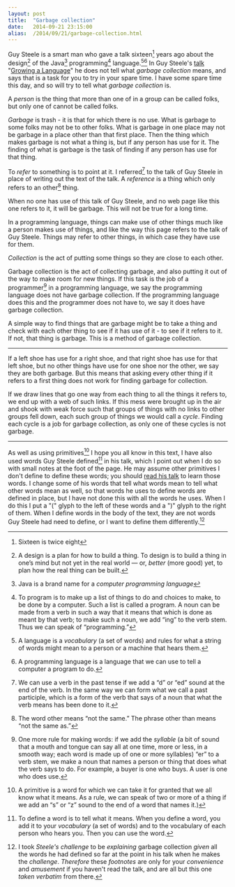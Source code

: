 ```yaml
---
layout: post
title:  "Garbage collection"
date:   2014-09-21 23:15:00
alias:  /2014/09/21/garbage-collection.html
---
```


Guy Steele is a smart man who gave a talk sixteen[^1] years ago about the
design[^2] of the Java[^Java] programming[^programming] language.[^language][^programming_language]
In Guy Steele's [talk](https://www.youtube.com/watch?v=_ahvzDzKdB0) "[Growing a
Language](http://www.cs.virginia.edu/~evans/cs655/readings/steele.pdf)" he
does not tell what *garbage collection* means, and says that is a task
for you to try in
your spare time. I have some spare time this day, and so will try to tell
what *garbage collection* is.

A *person* is the thing that more than one of in a group can be called folks,
but only one of cannot be called folks.

*Garbage* is trash - it is that for which there is no use. What is garbage to some
folks may not be to other folks. What is garbage in one place may not be garbage
in a place other than that first place. Then the thing which makes garbage is not what a thing is, but
if any person has use for it. The finding of what is garbage is the task of
finding if any person has use for that thing.

To *refer* to something is to point at it. I referred[^ed] to the talk of Guy Steele
in place of writing out the text of the talk.
A *reference* is a thing which only refers to an other[^other] thing.

When no one has use of this talk of Guy Steele, and no web page like this one
refers to it, it will be garbage. This will not be true for a long time.

In a programming language, things can make use of other things much like a
person makes use of things, and like the way this page refers to the talk of Guy Steele.
Things may refer to other things, in which case they have use for them.

*Collection* is the act of putting some things so they are close to each other.

Garbage collection is the act of collecting garbage, and also putting it out
of the way to make room for new things. If this task is the job of a programmer[^programmer]
in a programming language, we say the programming language does not have
garbage collection. If the programming language does this and the
programmer does not have to, we say it does have garbage collection.

A simple way to find things that are garbage might be to take a thing and
check with each other thing to see if it has use of it - to see if it refers
to it. If not, that thing is garbage. This is a method of garbage collection.

------------------------

If a left shoe has use for a right shoe, and that right shoe has use for that
left shoe, but no other things have use for one shoe nor the other, we say
they are both garbage. But this means that asking every other thing if it refers
to a first thing does not work for finding garbage for collection.

If we draw lines that go one way from each thing to all the things it refers
to, we end up with a web of such links. If this mess were
brought up in the air and shook with weak force such that groups of things
with no links to other groups fell down, each such group of things we would call a
*cycle*. Finding each cycle is a job for garbage collection, as only one of
these cycles is not garbage.

-------------------------

As well as using primitives[^primitives] I hope you all know in this text, I have also used
words Guy Steele defined[^defined] in his talk, which I point out when I do so
with small notes at the foot of the page. He may assume other primitives I
don't define to define these words; you should [read his talk](http://www.cs.virginia.edu/~evans/cs655/readings/steele.pdf) to learn those
words. I change some of his words that tell what words mean to tell what other words mean as well, so that words he uses
to define words are defined in place, but I have not done this with all the
words he uses. When I do this I put a "(" glyph to the left of these words and
a ")" glyph to the right of them. When I define words in the body of
the text, they are not words Guy Steele had need to define, or I want to
define them differently.[^exception]

[^Java]: Java is a brand name for a *computer* *programming language*

[^1]: Sixteen is twice eight

[^2]: A design is a plan for how to build a thing. To design is to build a thing in one’s
    mind but not yet in the real world — or, *better* (more good) yet, to plan how the real thing can
    be built.

[^primitives]: A primitive is a word for which we can take it for granted that we all
    know what it means. As a rule, we can speak of two or more of a thing if we
    add an “s” or “z” sound to the end of a word that names it.)


[^defined]: To define a word is to tell what it means. When you define a word, you add it to your
    *vocabulary* (a set of words)
    and to the vocabulary of each person who hears you. Then you can use the
    word. 
    
[^other]: The word other means “not the same.” The phrase other than means
    “not the same as.”

[^computer]: A computer is a *machine* (a thing that can do a task with no help,
    or not much help, from a *person*) that can do at least what *the two number
    machine* can do—
    and we have good cause to think that if a computer task can be done at all,
    then the
    two number machine can do it, too, if you put numbers in and read them out in
    the right
    way. In some sense, all computers are the same; we know this thanks to the
    work of such
    persons as *Alan Turing* and *Alonzo Church*.

[^example]: An example is some one thing, out of a set of things, that I put
    in front of you so that you can see how some part of that thing is in
    fact a part of each thing in the set.

[^programming_language]: A programming language is a language that we can use
    to tell a computer a program
    to do.

[^programmer]: One more rule for making words: if we add the *syllable* (a bit of
    sound that a mouth and tongue can say all at one time, more or
    less, in a smooth way; each word is made up of one or more syllables) “er” to a verb stem, we make
    a noun that names a person or thing that does what the verb says to do. For example, a
    buyer is one who buys. A user is one who does use.

[^programming]: To program is to make up a list of things to do and choices to make, to be done by a
    computer. Such a list is called a program. A noun can be made from a verb in such a way that it means that which
    is done as meant by that verb; to make such a noun, we add “ing” to the verb stem.
    Thus we can speak of “programming.”

[^language]: 
    A language is a *vocabulary* (a set of words) and rules for what a string of words might mean to
    a person
    or a machine that hears them.

[^ed]: We can use a verb in the past tense if we add a “d” or “ed” sound at
    the end of the verb.
    In the same way we can form what we call a past participle, which is
    a form of the
    verb that says of a noun that what the verb means has been done to it.

[^exception]: I took *Steele's* *challenge* to be *explaining* garbage
    collection *given* all the words he had defined so far at the point
    in his talk when he makes the *challenge*. *Therefore* these *footnotes*
    are only for your *convenience* and *amusement* if you haven't read the
    talk, and are all but this one *taken* *verbatim* from there.

